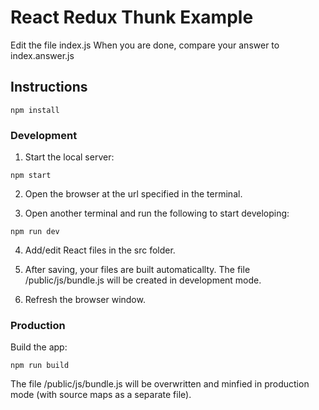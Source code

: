 # React Redux Thunk Example

Edit the file index.js
When you are done, compare your answer to index.answer.js

## Instructions

```
npm install
```

### Development

1. Start the local server:

```
npm start
```

2. Open the browser at the url specified in the terminal.

3. Open another terminal and run the following to start developing:

```
npm run dev
```

4. Add/edit React files in the src folder.

5. After saving, your files are built automaticallty. The file /public/js/bundle.js will be created in development mode.

6. Refresh the browser window.

### Production

Build the app:

```
npm run build
```

The file /public/js/bundle.js will be overwritten and minfied in production mode (with source maps as a separate file).
